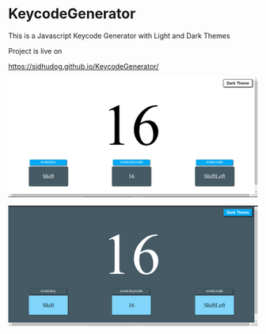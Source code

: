 # KeycodeGenerator

This is a Javascript  Keycode Generator with Light and Dark Themes

Project is live on 

https://sidhudog.github.io/KeycodeGenerator/

![Light](Light.png)

![Dark](Dark.png)

